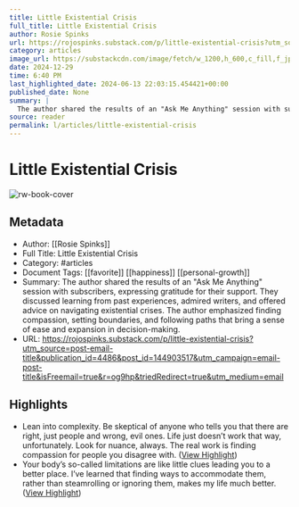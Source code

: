 ```yaml
---
title: Little Existential Crisis
full_title: Little Existential Crisis
author: Rosie Spinks
url: https://rojospinks.substack.com/p/little-existential-crisis?utm_source=post-email-title&publication_id=4486&post_id=144903517&utm_campaign=email-post-title&isFreemail=true&r=og9hp&triedRedirect=true&utm_medium=email
category: articles
image_url: https://substackcdn.com/image/fetch/w_1200,h_600,c_fill,f_jpg,q_auto:good,fl_progressive:steep,g_auto/https%3A%2F%2Fsubstack-post-media.s3.amazonaws.com%2Fpublic%2Fimages%2Fdffca75b-ca45-492a-8d5e-f84bbf62696a_1000x1105.jpeg
date: 2024-12-29
time: 6:40 PM
last_highlighted_date: 2024-06-13 22:03:15.454421+00:00
published_date: None
summary: |
  The author shared the results of an "Ask Me Anything" session with subscribers, expressing gratitude for their support. They discussed learning from past experiences, admired writers, and offered advice on navigating existential crises. The author emphasized finding compassion, setting boundaries, and following paths that bring a sense of ease and expansion in decision-making.
source: reader
permalink: l/articles/little-existential-crisis
---
```

# Little Existential Crisis

![rw-book-cover](https://substackcdn.com/image/fetch/w_1200,h_600,c_fill,f_jpg,q_auto:good,fl_progressive:steep,g_auto/https%3A%2F%2Fsubstack-post-media.s3.amazonaws.com%2Fpublic%2Fimages%2Fdffca75b-ca45-492a-8d5e-f84bbf62696a_1000x1105.jpeg)

## Metadata
- Author: [[Rosie Spinks]]
- Full Title: Little Existential Crisis
- Category: #articles
- Document Tags: [[favorite]] [[happiness]] [[personal-growth]] 
- Summary: The author shared the results of an "Ask Me Anything" session with subscribers, expressing gratitude for their support. They discussed learning from past experiences, admired writers, and offered advice on navigating existential crises. The author emphasized finding compassion, setting boundaries, and following paths that bring a sense of ease and expansion in decision-making.
- URL: https://rojospinks.substack.com/p/little-existential-crisis?utm_source=post-email-title&publication_id=4486&post_id=144903517&utm_campaign=email-post-title&isFreemail=true&r=og9hp&triedRedirect=true&utm_medium=email

## Highlights
- Lean into complexity. Be skeptical of anyone who tells you that there are right, just people and wrong, evil ones. Life just doesn’t work that way, unfortunately. Look for nuance, always. The real work is finding compassion for people you disagree with. ([View Highlight](https://read.readwise.io/read/01j09szvpy5sbt4kpdwymy3wjn))
- Your body’s so-called limitations are like little clues leading you to a better place. I’ve learned that finding ways to accommodate them, rather than steamrolling or ignoring them, makes my life much better. ([View Highlight](https://read.readwise.io/read/01j09t0q8a54sh2gz6q3qw9fk8))


